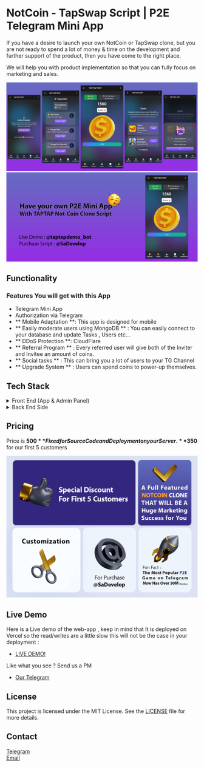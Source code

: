 # NotCoin - TapSwap Script | P2E Telegram Mini App

If you have a desire to launch your own NotCoin or TapSwap clone, but you are not ready to spend a lot of money & time on the development and further support of the product, then you have come to the right place.

We will help you with product implementation so that you can fully focus on marketing and sales.

![NotCoin Script GitHub Image](/images/tabs.jpg "NotCoin Script White Label | GitHub")
![TapSwap Script GitHub Image](/images/hero.jpg "TapSwap Script White Label | GitHub")

## Functionality

### Features You will get with this App

- Telegram Mini App
- Authorization via Telegram
- ** Mobile Adaptation **: This app is designed for mobile
- ** Easily moderate users using MongoDB ** : You can easily connect to your database and update Tasks , Users etc...
- ** DDoS Protection **: CloudFlare
- ** Referral Program ** : Every referred user will give both of the Inviter and Invitee an amount of coins.
- ** Social tasks ** : This can bring you a lot of users to your TG Channel
- ** Upgrade System ** : Users can spend coins to power-up themselves.

## Tech Stack

<details>
  <summary>Front End (App & Admin Panel)</summary>
  <ul>
      <li>React.js</li>
       <li>Vite</li>
      <li>Jest (for unit testing)</li>
  </ul>
</details>

<details>
  <summary>Back End Side</summary>
  <ul>
      <li>Node.js</li>
      <li>Express.js</li>
      <li>MongoDB & Mongoose</li>
      <li>Jest & Supertest (for unit & integration testing)</li>
  </ul>
</details>

## Pricing

Price is **$500** Fixed for Source Code and Deployment on your Server.
**$350** for our first 5 customers

![NotCoin Discount Offer](/images/discount.jpg "NotCoin Discount Offer")

## Live Demo

Here is a Live demo of the web-app , keep in mind that It is deployed on Vercel so the read/writes are a little slow
this will not be the case in your deployment :

- <a href="https://telegram.me/taptapdemo_bot" target="_blank">LIVE DEMO!</a>

Like what you see ? Send us a PM

- <a href="https://telegram.me/sadevelop" target="_blank">Our Telegram</a>

## License

This project is licensed under the MIT License. See the [LICENSE](LICENSE) file for more details.

## Contact

<a href="https://t.me/sadevelop">Telegram</a><br>
<a href="mailto:info@behzad.site">Email</a>
